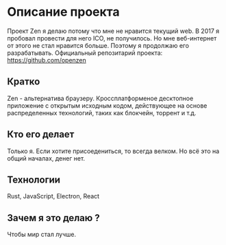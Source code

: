 # Описание проекта

Проект Zen я делаю потому что мне не нравится текущий web. В 2017 я пробовал провести для него ICO, не получилось. Но мне веб-интернет от этого не стал нравится больше. Поэтому я продолжаю его разрабатывать. Официальный репозитарий проекта: https://github.com/openzen

## Кратко

Zen - альтернатива браузеру. Кроссплатформеное десктопное приложение с открытым исходным кодом, действующее на основе распределенных технологий, таких как блокчейн, торрент и т.д.

## Кто его делает

Только я. Если хотите присоедениться, то всегда велком. Но всё это на общий началах, денег нет.

## Технологии

Rust, JavaScript, Electron, React

## Зачем я это делаю ?

Чтобы мир стал лучше.
